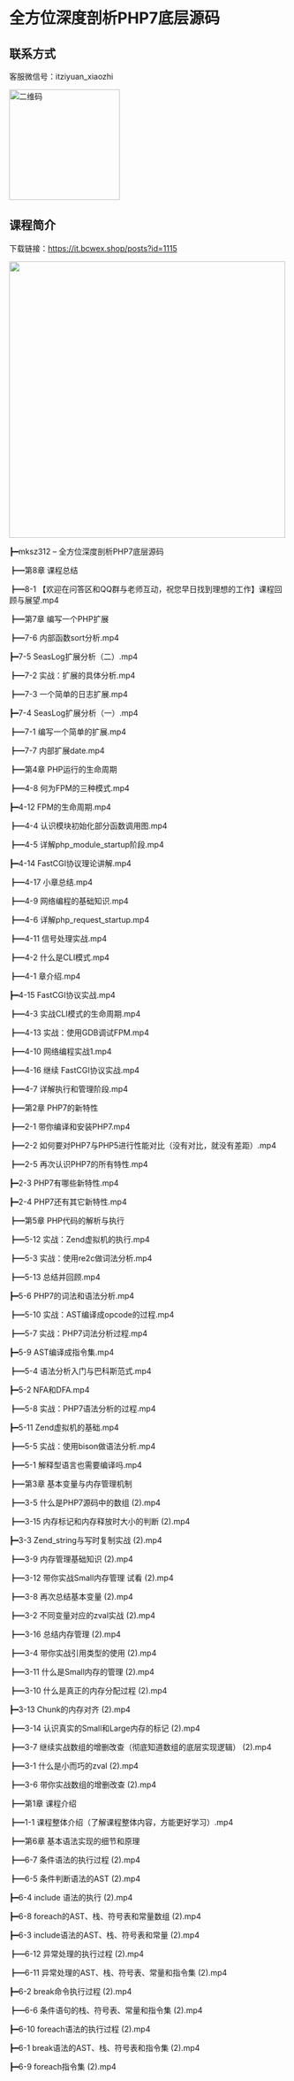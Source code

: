 # 全方位深度剖析PHP7底层源码

## 联系方式

客服微信号：itziyuan_xiaozhi

<img src="https://ziyuanyun.oss-cn-guangzhou.aliyuncs.com/common/20240614073449/666b82192834a.jpg" width="200" height="200" alt="二维码">

## 课程简介

下载链接：https://it.bcwex.shop/posts?id=1115

<img src="https://ziyuanyun.oss-cn-guangzhou.aliyuncs.com/yun/20240515153617/664465f183677.jpg" width="500" alt="">

  ┣━mksz312 &#8211; 全方位深度剖析PHP7底层源码

 ┣━第8章 课程总结

 ┣━8-1 【欢迎在问答区和QQ群与老师互动，祝您早日找到理想的工作】课程回顾与展望.mp4

 ┣━第7章 编写一个PHP扩展

 ┣━7-6 内部函数sort分析.mp4

 ┣━7-5 SeasLog扩展分析（二）.mp4

 ┣━7-2 实战：扩展的具体分析.mp4

 ┣━7-3 一个简单的日志扩展.mp4

 ┣━7-4 SeasLog扩展分析（一）.mp4

 ┣━7-1 编写一个简单的扩展.mp4

 ┣━7-7 内部扩展date.mp4

 ┣━第4章 PHP运行的生命周期

 ┣━4-8 何为FPM的三种模式.mp4

 ┣━4-12 FPM的生命周期.mp4

 ┣━4-4 认识模块初始化部分函数调用图.mp4

 ┣━4-5 详解php_module_startup阶段.mp4

 ┣━4-14 FastCGI协议理论讲解.mp4

 ┣━4-17 小章总结.mp4

 ┣━4-9 网络编程的基础知识.mp4

 ┣━4-6 详解php_request_startup.mp4

 ┣━4-11 信号处理实战.mp4

 ┣━4-2 什么是CLI模式.mp4

 ┣━4-1 章介绍.mp4

 ┣━4-15 FastCGI协议实战.mp4

 ┣━4-3 实战CLI模式的生命周期.mp4

 ┣━4-13 实战：使用GDB调试FPM.mp4

 ┣━4-10 网络编程实战1.mp4

 ┣━4-16 继续 FastCGI协议实战.mp4

 ┣━4-7 详解执行和管理阶段.mp4

 ┣━第2章 PHP7的新特性

 ┣━2-1 带你编译和安装PHP7.mp4

 ┣━2-2 如何要对PHP7与PHP5进行性能对比（没有对比，就没有差距）.mp4

 ┣━2-5 再次认识PHP7的所有特性.mp4

 ┣━2-3 PHP7有哪些新特性.mp4

 ┣━2-4 PHP7还有其它新特性.mp4

 ┣━第5章 PHP代码的解析与执行

 ┣━5-12 实战：Zend虚拟机的执行.mp4

 ┣━5-3 实战：使用re2c做词法分析.mp4

 ┣━5-13 总结并回顾.mp4

 ┣━5-6 PHP7的词法和语法分析.mp4

 ┣━5-10 实战：AST编译成opcode的过程.mp4

 ┣━5-7 实战：PHP7词法分析过程.mp4

 ┣━5-9 AST编译成指令集.mp4

 ┣━5-4 语法分析入门与巴科斯范式.mp4

 ┣━5-2 NFA和DFA.mp4

 ┣━5-8 实战：PHP7语法分析的过程.mp4

 ┣━5-11 Zend虚拟机的基础.mp4

 ┣━5-5 实战：使用bison做语法分析.mp4

 ┣━5-1 解释型语言也需要编译吗.mp4

 ┣━第3章 基本变量与内存管理机制

 ┣━3-5 什么是PHP7源码中的数组 (2).mp4

 ┣━3-15 内存标记和内存释放时大小的判断 (2).mp4

 ┣━3-3 Zend_string与写时复制实战 (2).mp4

 ┣━3-9 内存管理基础知识 (2).mp4

 ┣━3-12 带你实战Small内存管理 试看 (2).mp4

 ┣━3-8 再次总结基本变量 (2).mp4

 ┣━3-2 不同变量对应的zval实战 (2).mp4

 ┣━3-16 总结内存管理 (2).mp4

 ┣━3-4 带你实战引用类型的使用 (2).mp4

 ┣━3-11 什么是Small内存的管理 (2).mp4

 ┣━3-10 什么是真正的内存分配过程 (2).mp4

 ┣━3-13 Chunk的内存对齐 (2).mp4

 ┣━3-14 认识真实的Small和Large内存的标记 (2).mp4

 ┣━3-7 继续实战数组的增删改查（彻底知道数组的底层实现逻辑） (2).mp4

 ┣━3-1 什么是小而巧的zval (2).mp4

 ┣━3-6 带你实战数组的增删改查 (2).mp4

 ┣━第1章 课程介绍

 ┣━1-1 课程整体介绍（了解课程整体内容，方能更好学习）.mp4

 ┣━第6章 基本语法实现的细节和原理

 ┣━6-7 条件语法的执行过程 (2).mp4

 ┣━6-5 条件判断语法的AST (2).mp4

 ┣━6-4 include 语法的执行 (2).mp4

 ┣━6-8 foreach的AST、栈、符号表和常量数组 (2).mp4

 ┣━6-3 include语法的AST、栈、符号表和常量 (2).mp4

 ┣━6-12 异常处理的执行过程 (2).mp4

 ┣━6-11 异常处理的AST、栈、符号表、常量和指令集 (2).mp4

 ┣━6-2 break命令执行过程 (2).mp4

 ┣━6-6 条件语句的栈、符号表、常量和指令集 (2).mp4

 ┣━6-10 foreach语法的执行过程 (2).mp4

 ┣━6-1 break语法的AST、栈、符号表和指令集 (2).mp4

 ┣━6-9 foreach指令集 (2).mp4

  